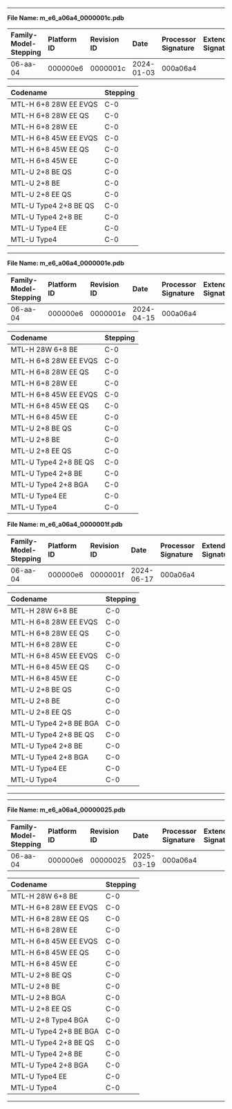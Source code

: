 ___  
**File Name: m_e6_a06a4_0000001c.pdb**  
  
 | Family-Model-Stepping | Platform ID | Revision ID | Date | Processor Signature | Extended Signature |  
 | :--------------------- | :----------- | :----------- | :---- | :------------------- | :------------------ |  
 | 06-aa-04 | 000000e6 | 0000001c | 2024-01-03 | 000a06a4 |  |  
  
 | Codename | Stepping |  
 | :--- | :--- |  
 | MTL-H 6+8 28W EE EVQS | C-0 |  
 | MTL-H 6+8 28W EE QS | C-0 |  
 | MTL-H 6+8 28W EE | C-0 |  
 | MTL-H 6+8 45W EE EVQS | C-0 |  
 | MTL-H 6+8 45W EE QS | C-0 |  
 | MTL-H 6+8 45W EE | C-0 |  
 | MTL-U 2+8 BE QS | C-0 |  
 | MTL-U 2+8 BE | C-0 |  
 | MTL-U 2+8 EE QS | C-0 |  
 | MTL-U Type4 2+8 BE QS | C-0 |  
 | MTL-U Type4 2+8 BE | C-0 |  
 | MTL-U Type4 EE | C-0 |  
 | MTL-U Type4 | C-0 |  
  
___  

**File Name: m_e6_a06a4_0000001e.pdb**  
  
 | Family-Model-Stepping | Platform ID | Revision ID | Date | Processor Signature | Extended Signature |  
 | :--------------------- | :----------- | :----------- | :---- | :------------------- | :------------------ |  
 | 06-aa-04 | 000000e6 | 0000001e | 2024-04-15 | 000a06a4 |  |  
  
 | Codename | Stepping |  
 | :--- | :--- |  
 | MTL-H 28W 6+8 BE | C-0 |  
 | MTL-H 6+8 28W EE EVQS | C-0 |  
 | MTL-H 6+8 28W EE QS | C-0 |  
 | MTL-H 6+8 28W EE | C-0 |  
 | MTL-H 6+8 45W EE EVQS | C-0 |  
 | MTL-H 6+8 45W EE QS | C-0 |  
 | MTL-H 6+8 45W EE | C-0 |  
 | MTL-U 2+8 BE QS | C-0 |  
 | MTL-U 2+8 BE | C-0 |  
 | MTL-U 2+8 EE QS | C-0 |  
 | MTL-U Type4 2+8 BE QS | C-0 |  
 | MTL-U Type4 2+8 BE | C-0 |  
 | MTL-U Type4 2+8 BGA | C-0 |  
 | MTL-U Type4 EE | C-0 |  
 | MTL-U Type4 | C-0 |  
**File Name: m_e6_a06a4_0000001f.pdb**

 | Family-Model-Stepping | Platform ID | Revision ID | Date | Processor Signature | Extended Signature |
 | :--------------------- | :----------- | :----------- | :---- | :------------------- | :------------------ |
 | 06-aa-04 | 000000e6 | 0000001f | 2024-06-17 | 000a06a4 |  |

 | Codename | Stepping |
 | :--- | :--- |
 | MTL-H 28W 6+8 BE | C-0 |
 | MTL-H 6+8 28W EE EVQS | C-0 |
 | MTL-H 6+8 28W EE QS | C-0 |
 | MTL-H 6+8 28W EE | C-0 |
 | MTL-H 6+8 45W EE EVQS | C-0 |
 | MTL-H 6+8 45W EE QS | C-0 |
 | MTL-H 6+8 45W EE | C-0 |
 | MTL-U 2+8 BE QS | C-0 |
 | MTL-U 2+8 BE | C-0 |
 | MTL-U 2+8 EE QS | C-0 |
 | MTL-U Type4 2+8 BE BGA | C-0 |
 | MTL-U Type4 2+8 BE QS | C-0 |
 | MTL-U Type4 2+8 BE | C-0 |
 | MTL-U Type4 2+8 BGA | C-0 |
 | MTL-U Type4 EE | C-0 |
 | MTL-U Type4 | C-0 |
___  
___  
**File Name: m_e6_a06a4_00000025.pdb**  
  
 | Family-Model-Stepping | Platform ID | Revision ID | Date | Processor Signature | Extended Signature |  
 | :--------------------- | :----------- | :----------- | :---- | :------------------- | :------------------ |  
 | 06-aa-04 | 000000e6 | 00000025 | 2025-03-19 | 000a06a4 |  |  
  
 | Codename | Stepping |  
 | :--- | :--- |  
 | MTL-H 28W 6+8 BE | C-0 |  
 | MTL-H 6+8 28W EE EVQS | C-0 |  
 | MTL-H 6+8 28W EE QS | C-0 |  
 | MTL-H 6+8 28W EE | C-0 |  
 | MTL-H 6+8 45W EE EVQS | C-0 |  
 | MTL-H 6+8 45W EE QS | C-0 |  
 | MTL-H 6+8 45W EE | C-0 |  
 | MTL-U 2+8 BE QS | C-0 |  
 | MTL-U 2+8 BE | C-0 |  
 | MTL-U 2+8 BGA | C-0 |  
 | MTL-U 2+8 EE QS | C-0 |  
 | MTL-U 2+8 Type4 BGA | C-0 |  
 | MTL-U Type4 2+8 BE BGA | C-0 |  
 | MTL-U Type4 2+8 BE QS | C-0 |  
 | MTL-U Type4 2+8 BE | C-0 |  
 | MTL-U Type4 2+8 BGA | C-0 |  
 | MTL-U Type4 EE | C-0 |  
 | MTL-U Type4 | C-0 |  
  
___  